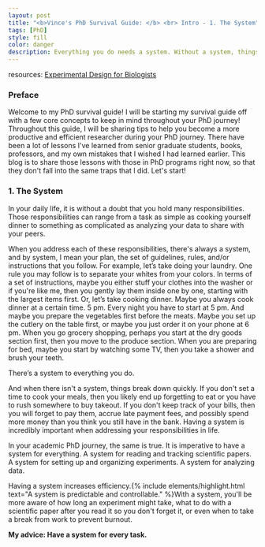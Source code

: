 ```yaml
---
layout: post
title: "<b>Vince's PhD Survival Guide: </b> <br> Intro - 1. The System"
tags: [PhD]
style: fill
color: danger
description: Everything you do needs a system. Without a system, things break down.
---
```

resources: [Experimental Design for Biologists](https://www.amazon.com/Experimental-Design-Biologists-Second-David/dp/1621820416)

### Preface ###

Welcome to my PhD survival guide! I will be starting my survival guide off with a few core concepts to keep in mind throughout your PhD journey! Throughout this guide, I will be sharing tips to help you become a more productive and efficient researcher during your PhD journey. There have been a lot of lessons I've learned from senior graduate students, books, professors, and my own mistakes that I wished I had learned earlier. This blog is to share those lessons with those in PhD programs right now, so that they don't fall into the same traps that I did. Let's start!

### 1. The System ###

In your daily life, it is without a doubt that you hold many responsibilities. Those responsibilities can range from a task as simple as cooking yourself dinner to something as complicated as analyzing your data to share with your peers. 

When you address each of these responsibilities, there's always a system, and by system, I mean your plan, the set of guidelines, rules, and/or instructions that you follow. For example, let’s take doing your laundry. One rule you may follow is to separate your whites from your colors. In terms of a set of instructions, maybe you either stuff your clothes into the washer or if you're like me, then you gently lay them inside one by one, starting with the largest items first. Or, let’s take cooking dinner. Maybe you always cook dinner at a certain time. 5 pm. Every night you have to start at 5 pm. And maybe you prepare the vegetables first before the meats. Maybe you set up the cutlery on the table first, or maybe you just order it on your phone at 6 pm. When you go grocery shopping, perhaps you start at the dry goods section first, then you move to the produce section. When you are preparing for bed, maybe you start by watching some TV, then you take a shower and brush your teeth.

There’s a system to everything you do. 

And when there isn't a system, things break down quickly. If you don't set a time to cook your meals, then you likely end up forgetting to eat or you have to rush somewhere to buy takeout.  If you don't keep track of your bills, then you will forget to pay them, accrue late payment fees, and possibly spend more money than you think you still have in the bank. Having a system is incredibly important when addressing your responsibilities in life. 

In your academic PhD journey, the same is true. It is imperative to have a system for everything. A system for reading and tracking scientific papers. A system for setting up and organizing experiments. A system for analyzing data. 

Having a system increases efficiency.{% include elements/highlight.html text="A system is predictable and controllable." %}With a system, you'll be more aware of how long an experiment might take, what to do with a scientific paper after you read it so you don't forget it, or even when to take a break from work to prevent burnout. 

**My advice: Have a system for every task.**

